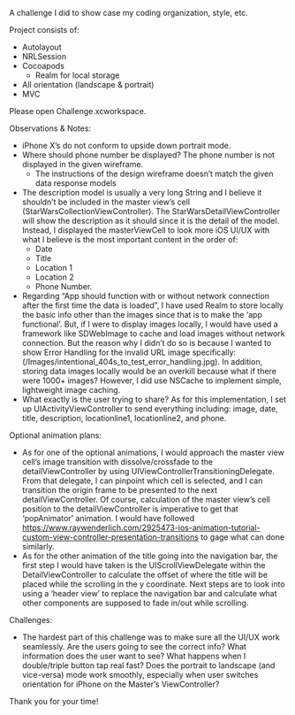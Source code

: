 A challenge I did to show case my coding organization, style, etc.

Project consists of:
- Autolayout
- NRLSession
- Cocoapods
    - Realm for local storage
- All orientation (landscape & portrait)
- MVC

Please open Challenge.xcworkspace.

Observations & Notes:
- iPhone X’s do not conform to upside down portrait mode.
- Where should phone number be displayed? The phone number is not displayed in the given wireframe.
    - The instructions of the design wireframe doesn’t match the given data response models
- The description model is usually a very long String and I believe it shouldn’t be included in the master view’s cell (StarWarsCollectionViewController). The StarWarsDetailViewController will show the description as it should since it is the detail of the model. Instead, I displayed the masterViewCell to look more iOS UI/UX with what I believe is the most important content in the order of:
    - Date
    - Title
    - Location 1
    - Location 2
    - Phone Number.
- Regarding “App should function with or without network connection after the first time the data is loaded”,  I have used Realm to store locally the basic info other than the images since that is to make the ‘app functional’. But, if I were to display images locally, I would have used a framework like SDWebImage to cache and load images without network connection. But the reason why I didn’t do so is because I wanted to show Error Handling for the invalid URL image specifically: (/Images/intentional_404s_to_test_error_handling.jpg). In addition, storing data images locally would be an overkill because what if there were 1000+ images? However, I did use NSCache to implement simple, lightweight image caching.
- What exactly is the user trying to share? As for this implementation, I set up UIActivityViewController to send everything including: image, date, title, description, locationline1, locationline2, and phone.

Optional animation plans:
- As for one of the optional animations, I would approach the master view cell’s image transition with dissolve/crossfade to the detailViewController by using UIViewControllerTransitioningDelegate. From that delegate, I can pinpoint which cell is selected, and I can transition the origin frame to be presented to the next detailViewController. Of course, calculation of the master view’s cell position to the detailViewController is imperative to get that ‘popAnimator’ animation. I would have followed https://www.raywenderlich.com/2925473-ios-animation-tutorial-custom-view-controller-presentation-transitions to gage what can done similarly.
- As for the other animation of the title going into the navigation bar, the first step I would have taken is the UIScrollViewDelegate within the DetailViewController to calculate the offset of where the title will be placed while the scrolling in the y coordinate. Next steps are to look into using a ‘header view’ to replace the navigation bar and calculate what other components are supposed to fade in/out while scrolling.

Challenges:
- The hardest part of this challenge was to make sure all the UI/UX work seamlessly. Are the users going to see the correct info? What information does the user want to see? What happens when I double/triple button tap real fast? Does the portrait to landscape (and vice-versa) mode work smoothly, especially when user switches orientation for iPhone on the Master’s ViewController?


Thank you for your time!
